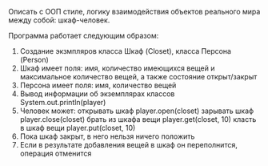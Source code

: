 Описать с ООП стиле, логику взаимодействия объектов реального мира между собой: шкаф-человек.

Программа работает следующим образом:
1) Создание экзмпляров класса Шкаф (Closet), класса Персона (Person)
2) Шкаф имеет поля: имя, количество имеющихся вещей и максимальное количество вещей, а также состояние открыт/закрыт
3) Персона имеет поля: имя, количество вещей
4) Вывод информации об экземплярах классов System.out.println(player)
5) Человек может: 
        открывать шкаф          player.open(closet)
        зарывать шкаф           player.close(closet)
        брать из шкафа вещи     player.get(closet, 10)
        класть в шкаф вещи      player.put(closet, 10)
6) Пока шкаф закрыт, в него нельзя ничего положить
7) Если в результате добавления вещей в шкаф он переполнится, операция отменится